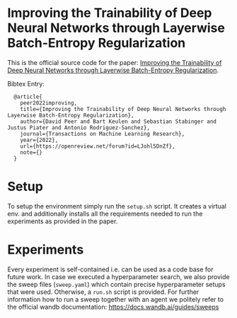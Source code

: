 # Improving the Trainability of Deep Neural Networks through Layerwise Batch-Entropy Regularization

This is the official source code for the paper: [Improving the Trainability of Deep Neural Networks through Layerwise Batch-Entropy Regularization](https://openreview.net/pdf?id=LJohl5DnZf).

Bibtex Entry:
```
  @article{
    peer2022improving,
    title={Improving the Trainability of Deep Neural Networks through Layerwise Batch-Entropy Regularization},
    author={David Peer and Bart Keulen and Sebastian Stabinger and Justus Piater and Antonio Rodriguez-Sanchez},
    journal={Transactions on Machine Learning Research},
    year={2022},
    url={https://openreview.net/forum?id=LJohl5DnZf},
    note={}
  }
```

# Setup
To setup the environment simply run the `setup.sh` script. It creates a virtual env. and additionally installs all the requirements needed to run the experiments as provided in the paper.

# Experiments
Every experiment is self-contained i.e. can be used as a code base for future work. In case we executed a hyperparameter search, we also provide the sweep files (`sweep.yaml`) which contain precise hyperparameter setups that were used. Otherwise, a `run.sh` script is provided. For further information how to run a sweep together with an agent we politely refer to the official wandb documentation: https://docs.wandb.ai/guides/sweeps

